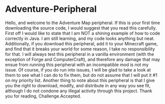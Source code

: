 Adventure-Peripheral
====================

Hello, and welcome to the Adventure Map peripheral. If this is your first time downloading the source code, I would suggest that you read this carefully. First off I would like to state that I am NOT a shining example of how to code correctly in Java. I am still learning, and my code looks anything but neat. Additionally, if you download this peripheral, add it to your Minecraft game, and find that it breaks your world for some reason, I take no responsibility for that. I will always test this peripheral in a vanilla environment (with the exception of Forge and ComputerCraft), and therefore any damage that may ensue from running this peripheral with an incompatible mod is not my issue. Of course, if you do run into issues, I will be glad to take a look at them to see what I can do to fix them, but do not assume that I will put it #1 on my priority list. Another thing to note about this peripheral is that I give you the right to download, modify, and distribute in any way you see fit, although I do not condone any illegal activity through this project. Thank you for reading, Challenge.Accepted.